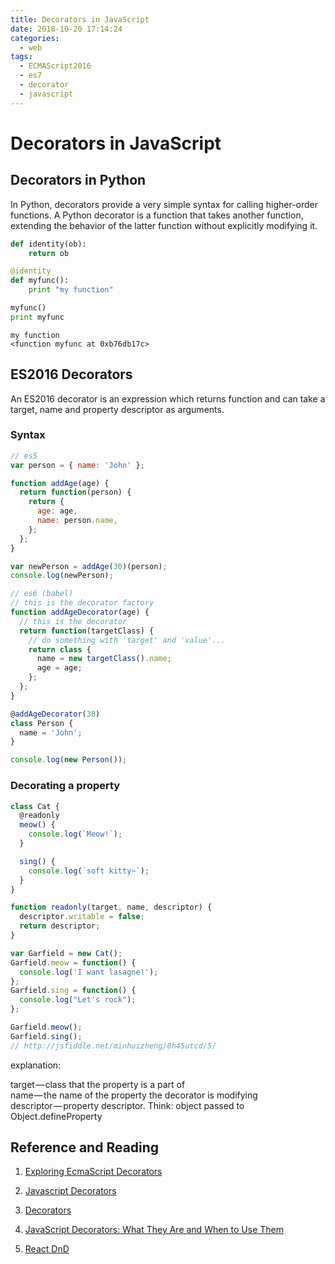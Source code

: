 ```yaml
---
title: Decorators in JavaScript
date: 2018-10-20 17:14:24
categories:
  - web
tags:
  - ECMAScript2016
  - es7
  - decorator
  - javascript
---
```


# Decorators in JavaScript

## Decorators in Python

In Python, decorators provide a very simple syntax for calling higher-order functions. A Python decorator is a function that takes another function, extending the behavior of the latter function without explicitly modifying it.

```python
def identity(ob):
    return ob

@identity
def myfunc():
    print "my function"

myfunc()
print myfunc
```

```shell
my function
<function myfunc at 0xb76db17c>
```

## ES2016 Decorators

An ES2016 decorator is an expression which returns function and can take a target, name and property descriptor as arguments.

### Syntax

```js
// es5
var person = { name: 'John' };

function addAge(age) {
  return function(person) {
    return {
      age: age,
      name: person.name,
    };
  };
}

var newPerson = addAge(30)(person);
console.log(newPerson);

// es6 (babel)
// this is the decorator factory
function addAgeDecorator(age) {
  // this is the decorator
  return function(targetClass) {
    // do something with 'target' and 'value'...
    return class {
      name = new targetClass().name;
      age = age;
    };
  };
}

@addAgeDecorator(30)
class Person {
  name = 'John';
}

console.log(new Person());
```

### Decorating a property

```js
class Cat {
  @readonly
  meow() {
    console.log(`Meow!`);
  }

  sing() {
    console.log(`soft kitty~`);
  }
}

function readonly(target, name, descriptor) {
  descriptor.writable = false;
  return descriptor;
}

var Garfield = new Cat();
Garfield.meow = function() {
  console.log('I want lasagne!');
};
Garfield.sing = function() {
  console.log("Let's rock");
};

Garfield.meow();
Garfield.sing();
// http://jsfiddle.net/minhuizheng/0h45utcd/5/
```

explanation:

target — class that the property is a part of  
name — the name of the property the decorator is modifying  
descriptor — property descriptor. Think: object passed to Object.defineProperty

## Reference and Reading

1. [Exploring EcmaScript Decorators](https://medium.com/google-developers/exploring-es7-decorators-76ecb65fb841)

2. [Javascript Decorators](https://medium.com/jsguru/javascript-decorators-dac7d4b6bba3)

3. [Decorators](https://www.typescriptlang.org/docs/handbook/decorators.html)

4. [JavaScript Decorators: What They Are and When to Use Them](https://www.sitepoint.com/javascript-decorators-what-they-are/)

5. [React DnD](http://react-dnd.github.io/react-dnd/)
